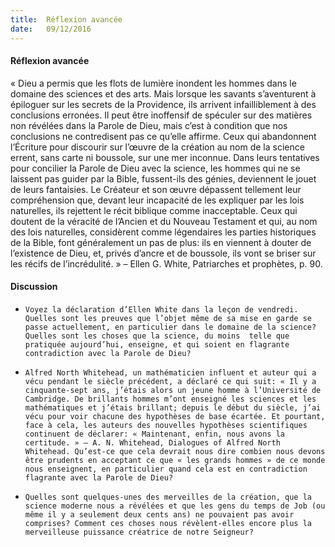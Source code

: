 ```yaml
---
title:  Réflexion avancée
date:   09/12/2016
---
```


#### Réflexion avancée

« Dieu a permis que les flots de lumière inondent les hommes dans le domaine des sciences et des arts. Mais lorsque les savants s’aventurent à épiloguer sur les secrets de la Providence, ils arrivent infailliblement à des conclusions erronées. Il peut être inoffensif de spéculer sur des matières non révélées dans la Parole de Dieu, mais c’est à condition que nos conclusions ne contredisent pas ce qu’elle affirme. Ceux qui abandonnent l’Écriture pour discourir sur l’œuvre de la création au nom de la science errent, sans carte ni boussole, sur une mer inconnue. Dans leurs tentatives pour concilier la Parole de Dieu avec la science, les hommes qui ne se laissent pas guider par la Bible, fussent-ils des génies, deviennent le jouet de leurs fantaisies. Le Créateur et son œuvre dépassent tellement leur compréhension que, devant leur incapacité de les expliquer par les lois naturelles, ils rejettent le récit biblique comme inacceptable. Ceux qui doutent de la véracité de l’Ancien et du Nouveau Testament et qui, au nom des lois naturelles, considèrent comme légendaires les parties historiques de la Bible, font généralement un pas de plus: ils en viennent à douter de l’existence de Dieu, et, privés d’ancre et de boussole, ils vont se briser sur les récifs de l’incrédulité. » – Ellen G. White, Patriarches et prophètes, p. 90. 

#### Discussion 
- `Voyez la déclaration d’Ellen White dans la leçon de vendredi. Quelles sont les preuves que l’objet même de sa mise en garde se passe actuellement, en particulier dans le domaine de la science? Quelles sont les choses que la science, du moins  telle que pratiquée aujourd’hui, enseigne, et qui soient en flagrante contradiction avec la Parole de Dieu?`
 
- `Alfred North Whitehead, un mathématicien influent et auteur qui a vécu pendant le siècle précédent, a déclaré ce qui suit: « Il y a cinquante-sept ans, j’étais alors un jeune homme à l’Université de Cambridge. De brillants hommes m’ont enseigné les sciences et les mathématiques et j’étais brillant; depuis le début du siècle, j’ai vécu pour voir chacune des hypothèses de base écartée. Et pourtant, face à cela, les auteurs des nouvelles hypothèses scientifiques continuent de déclarer: « Maintenant, enfin, nous avons la certitude. » – A. N. Whitehead, Dialogues of Alfred North Whitehead. Qu’est-ce que cela devrait nous dire combien nous devons être prudents en acceptant ce que « les grands hommes » de ce monde nous enseignent, en particulier quand cela est en contradiction flagrante avec la Parole de Dieu?`
 
- `Quelles sont quelques-unes des merveilles de la création, que la science moderne nous a révélées et que les gens du temps de Job (ou même il y a seulement deux cents ans) ne pouvaient pas avoir comprises? Comment ces choses nous révèlent-elles encore plus la merveilleuse puissance créatrice de notre Seigneur?` 